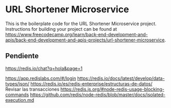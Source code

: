 # URL Shortener Microservice

This is the boilerplate code for the URL Shortener Microservice project. Instructions for building your project can be found at https://www.freecodecamp.org/learn/back-end-development-and-apis/back-end-development-and-apis-projects/url-shortener-microservice.


## Pendiente
https://redis.io/chat?q=hola&page=1

https://app.redislabs.com/#/login
https://redis.io/docs/latest/develop/data-types/json/
https://redis.io/es/redis-enterprise/estructuras-de-datos/
Revisar las transacciones
https://redis.js.org/#node-redis-usage-blocking-commands
https://github.com/redis/node-redis/blob/master/docs/isolated-execution.md